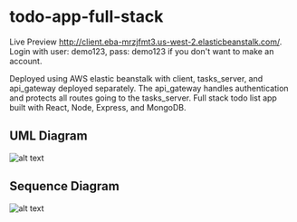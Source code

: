 # todo-app-full-stack

Live Preview http://client.eba-mrzjfmt3.us-west-2.elasticbeanstalk.com/. Login with user: demo123, pass: demo123 if you don't want to make an account.

Deployed using AWS elastic beanstalk with client, tasks_server, and api_gateway deployed separately.
The api_gateway handles authentication and protects all routes going to the tasks_server.
Full stack todo list app built with React, Node, Express, and MongoDB.

## UML Diagram

![alt text](https://github.com/piercef256/todo-app-full-stack/blob/main/documentation/uml0.svg?raw=true)

## Sequence Diagram

![alt text](https://github.com/piercef256/todo-app-full-stack/blob/main/documentation/sequence1.svg?raw=true)
